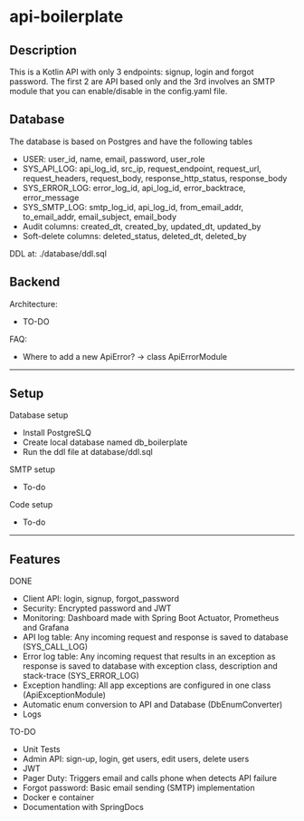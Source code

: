 # api-boilerplate

## Description

This is a Kotlin API with only 3 endpoints: signup, login and forgot password. The first 2 are API based only and the 3rd involves an SMTP module that you can enable/disable in the config.yaml file.

## Database

The database is based on Postgres and have the following tables
- USER: user_id, name, email, password, user_role
- SYS_API_LOG: api_log_id, src_ip, request_endpoint, request_url, request_headers, request_body, response_http_status, response_body
- SYS_ERROR_LOG: error_log_id, api_log_id, error_backtrace, error_message
- SYS_SMTP_LOG: smtp_log_id, api_log_id, from_email_addr, to_email_addr, email_subject, email_body
- Audit columns: created_dt, created_by, updated_dt, updated_by
- Soft-delete columns: deleted_status, deleted_dt, deleted_by

DDL at: ./database/ddl.sql

## Backend

Architecture:
- TO-DO

FAQ:
- Where to add a new ApiError? -> class ApiErrorModule

---

## Setup

Database setup
- Install PostgreSLQ
- Create local database named db_boilerplate
- Run the ddl file at database/ddl.sql

SMTP setup
- To-do

Code setup
- To-do

---

## Features

DONE
- Client API: login, signup, forgot_password
- Security: Encrypted password and JWT
- Monitoring: Dashboard made with Spring Boot Actuator, Prometheus and Grafana
- API log table: Any incoming request and response is saved to database (SYS_CALL_LOG)
- Error log table: Any incoming request that results in an exception as response is saved to database with exception class, description and stack-trace (SYS_ERROR_LOG)
- Exception handling: All app exceptions are configured in one class (ApiExceptionModule)
- Automatic enum conversion to API and Database (DbEnumConverter)
- Logs

TO-DO
- Unit Tests
- Admin API: sign-up, login, get users, edit users, delete users
- JWT
- Pager Duty: Triggers email and calls phone when detects API failure
- Forgot password: Basic email sending (SMTP) implementation
- Docker e container
- Documentation with SpringDocs
